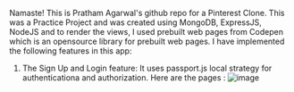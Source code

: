 Namaste! This is Pratham Agarwal's github repo for a Pinterest Clone.
This was a Practice Project and was created using MongoDB, ExpressJS, NodeJS and to render the views, I used prebuilt web pages from Codepen which is an opensource library for prebuilt web pages.
I have implemented the following features in this app:
   1. The Sign Up and Login feature: It uses passport.js local strategy for authenticationa and authorization. Here are the pages :
      ![image](https://github.com/coding-jod/Pinterest-Clone/assets/134684474/6a3bfd33-1fee-4bc9-a960-c2424ed799ee)
  
